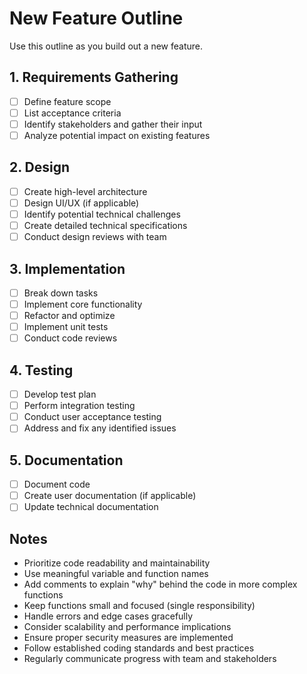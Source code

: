 # New Feature Outline

Use this outline as you build out a new feature.

## 1. Requirements Gathering

- [ ] Define feature scope
- [ ] List acceptance criteria
- [ ] Identify stakeholders and gather their input
- [ ] Analyze potential impact on existing features

## 2. Design

- [ ] Create high-level architecture
- [ ] Design UI/UX (if applicable)
- [ ] Identify potential technical challenges
- [ ] Create detailed technical specifications
- [ ] Conduct design reviews with team

## 3. Implementation

- [ ] Break down tasks
- [ ] Implement core functionality
- [ ] Refactor and optimize
- [ ] Implement unit tests
- [ ] Conduct code reviews

## 4. Testing

- [ ] Develop test plan
- [ ] Perform integration testing
- [ ] Conduct user acceptance testing
- [ ] Address and fix any identified issues

## 5. Documentation

- [ ] Document code
- [ ] Create user documentation (if applicable)
- [ ] Update technical documentation

## Notes

- Prioritize code readability and maintainability
- Use meaningful variable and function names
- Add comments to explain "why" behind the code in more complex functions
- Keep functions small and focused (single responsibility)
- Handle errors and edge cases gracefully
- Consider scalability and performance implications
- Ensure proper security measures are implemented
- Follow established coding standards and best practices
- Regularly communicate progress with team and stakeholders

